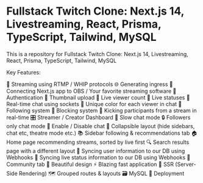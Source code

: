 # Fullstack Twitch Clone: Next.js 14, Livestreaming, React, Prisma, TypeScript, Tailwind, MySQL

This is a repository for Fullstack Twitch Clone: Next.js 14, Livestreaming, React, Prisma, TypeScript, Tailwind, MySQL

Key Features:

📡 Streaming using RTMP / WHIP protocols
🌐 Generating ingress
🔗 Connecting Next.js app to OBS / Your favorite streaming software
🔐 Authentication
📸 Thumbnail upload
👀 Live viewer count
🚦 Live statuses
💬 Real-time chat using sockets
🎨 Unique color for each viewer in chat
👥 Following system
🚫 Blocking system
👢 Kicking participants from a stream in real-time
🎛️ Streamer / Creator Dashboard
🐢 Slow chat mode
🔒 Followers only chat mode
📴 Enable / Disable chat
🔽 Collapsible layout (hide sidebars, chat etc, theatre mode etc.)
📚 Sidebar following & recommendations tab
🏠 Home page recommending streams, sorted by live first
🔍 Search results page with a different layout
🔄 Syncing user information to our DB using Webhooks
📡 Syncing live status information to our DB using Webhooks
🤝 Community tab
🎨 Beautiful design
⚡ Blazing fast application
📄 SSR (Server-Side Rendering)
🗺️ Grouped routes & layouts
🗃️ MySQL
🚀 Deployment
